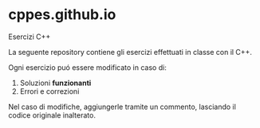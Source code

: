 # cppes.github.io
Esercizi C++

La seguente repository contiene gli esercizi effettuati in classe con il C++.

Ogni esercizio puó essere modificato in caso di:

1. Soluzioni <b> funzionanti </b>
2. Errori e correzioni

Nel caso di modifiche, aggiungerle tramite un commento, lasciando il codice originale inalterato.
